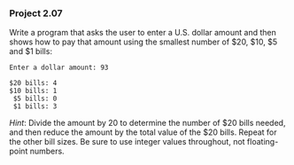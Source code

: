 ### Project 2.07
Write a program that asks the user to enter a U.S. dollar amount and then shows
how to pay that amount using the smallest number of $20, $10, $5 and $1 bills:

```
Enter a dollar amount: 93

$20 bills: 4
$10 bills: 1
 $5 bills: 0
 $1 bills: 3
```

*Hint*: Divide the amount by 20 to determine the number of $20 bills needed, and
then reduce the amount by the total value of the $20 bills. Repeat for the
other bill sizes. Be sure to use integer values throughout, not floating-point
numbers.
